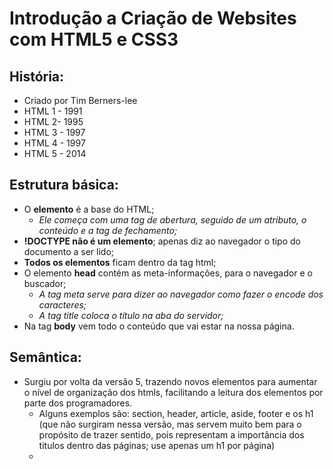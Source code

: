 # Introdução a Criação de Websites com HTML5 e CSS3



## História:

- Criado por Tim Berners-lee
- HTML 1 - 1991
- HTML 2- 1995
- HTML 3 - 1997
- HTML 4 - 1997
- HTML 5 - 2014



## Estrutura básica:

- O **elemento** é a base do HTML;
  - *Ele começa com uma tag de abertura, seguido de um atributo, o conteúdo e a tag de fechamento;*
- **!DOCTYPE não é um elemento**; apenas diz ao navegador o tipo do documento a ser lido;
- **Todos os elementos** ficam dentro da tag html;
- O elemento **head** contém as meta-informações, para o navegador e o buscador;
  - *A tag meta serve para dizer ao navegador como fazer o encode dos caracteres;*
  - *A tag title coloca o título na aba do servidor;*
- Na tag **body** vem todo o conteúdo que vai estar na nossa página.



## Semântica:

- Surgiu por volta da versão 5, trazendo novos elementos para aumentar o nível de organização dos htmls, facilitando a leitura dos elementos por parte dos programadores.
  - Alguns exemplos são: section, header, article, aside, footer e os h1 (que não surgiram nessa versão, mas servem muito bem para o propósito de trazer sentido, pois representam a importância dos titulos dentro das páginas; use apenas um h1 por página)
  - 

